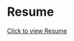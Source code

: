 # Resume
[Click to view Resume](https://github.com/Shruti-Nagar/Resume/blob/main/ShrutiNagar_Resume.pdf)
